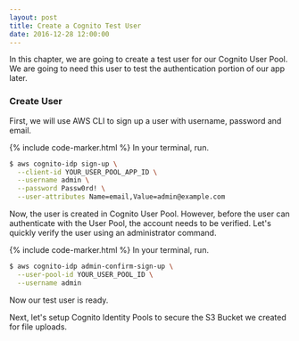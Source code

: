 ```yaml
---
layout: post
title: Create a Cognito Test User
date: 2016-12-28 12:00:00
---
```


In this chapter, we are going to create a test user for our Cognito User Pool. We are going to need this user to test the authentication portion of our app later.

### Create User

First, we will use AWS CLI to sign up a user with username, password and email.

{% include code-marker.html %} In your terminal, run.

``` bash
$ aws cognito-idp sign-up \
  --client-id YOUR_USER_POOL_APP_ID \
  --username admin \
  --password Passw0rd! \
  --user-attributes Name=email,Value=admin@example.com
```

Now, the user is created in Cognito User Pool. However, before the user can authenticate with the User Pool, the account needs to be verified. Let's quickly verify the user using an administrator command.

{% include code-marker.html %} In your terminal, run.

``` bash
$ aws cognito-idp admin-confirm-sign-up \
  --user-pool-id YOUR_USER_POOL_ID \
  --username admin
```

Now our test user is ready.

Next, let's setup Cognito Identity Pools to secure the S3 Bucket we created for file uploads.
